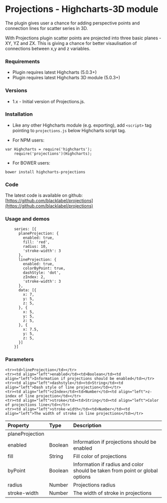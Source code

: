 
# Projections - Highcharts-3D module


The plugin gives user a chance for adding perspective points and connection lines for scatter series in 3D. 

With Projections plugin scatter points are projected into three basic planes - XY, YZ and ZX. This is giving a chance for better visaulisation of connections between x,y and z variables.


### Requirements

* Plugin requires latest Highcharts (5.0.3+)
* Plugin requires latest Highcharts 3D module (5.0.3+)

### Versions

* 1.x - Initial version of Projections.js.

### Installation

* Like any other Highcharts module (e.g. exporting), add `<script>` tag pointing to `projections.js` below Highcharts script tag.

* For NPM users:
```
var Highcharts = require('highcharts');
    require('projections')(Highcharts);
```

* For BOWER users:
```
bower install highcharts-projections
```

### Code

The latest code is available on github: [https://github.com/blacklabel/projections](https://github.com/blacklabel/projections)

### Usage and demos
```
    series: [{
      planeProjection: {
        enabled: true,
        fill: 'red',
        radius: 10,
        'stroke-width': 3
      },
      lineProjection: {
        enabled: true,
        colorByPoint: true,
        dashStyle: 'dot',
        zIndex: 2,
        'stroke-width': 3
      },
      data: [{
        x: 7,
        y: 5,
        z: 5,
      }, {
        x: 5,
        y: 5,
        z: 5,
      }, {
        x: 7.5,
        y: 5,
        z: 5,
      }]
    }]

```

### Parameters
<table>
  <thead>
    <tr>
      <th align="left">Property</th>
      <th align="left">Type</th>
      <th align="left">Description</th>
    </tr>
  </thead>
  <tbody>
    <tr><td>planeProjection</td></tr>
    <tr><td align="left">enabled</td><td>Boolean</td><td align="left">Information if projections should be enabled</td></tr>
    <tr><td align="left">fill</td><td>String</td><td align="left">Fill color of projections</td></tr>
    <tr><td align="left">byPoint</td><td>Boolean</td><td align="left">Information if radius and color should be taken from point or global options</td></tr>
    <tr><td align="left">radius</td><td>Number</td><td align="left">Projections radius</td></tr>
    <tr><td align="left">stroke-width</td><td>Number</td><td align="left">The width of stroke in projections</td></tr>

    <tr><td>lineProjection</td></tr>
    <tr><td align="left">enabled</td><td>Boolean</td><td align="left">Information if projections should be enabled</td></tr>
    <tr><td align="left">dashstyle</td><td>String</td><td align="left">Dash style of line projection</td></tr>
    <tr><td align="left">zIndex</td><td>Number</td><td align="left">z-index of line projection</td></tr>
    <tr><td align="left">stroke</td><td>String</td><td align="left">Color of projections line</td></tr>
    <tr><td align="left">stroke-width</td><td>Number</td><td align="left">The width of stroke in line projections</td></tr>
  </tbody>
</table>


